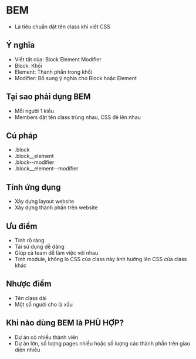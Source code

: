 # BEM

- Là tiêu chuẩn đặt tên class khi viết CSS

## Ý nghĩa

- Viết tắt của: Block Element Modifier
- Block: Khối
- Element: Thành phần trong khối
- Modifier: Bổ sung ý nghia cho Block hoặc Element

## Tại sao phải dụng BEM

- Mỗi người 1 kiểu
- Members đặt tên class trùng nhau, CSS đè lên nhau

## Cú pháp

- .block
- .block__element
- .block--modifier
- .block__element--modifier

## Tính ứng dụng

- Xây dựng layout website
- Xây dựng thành phần trên website

## Ưu điểm

- Tính rõ ràng
- Tái sử dụng dễ dàng
- Giúp cả team dễ làm việc với nhau
- Tính module, không lo CSS của class này ảnh hưởng lên CSS của class khác

## Nhược điểm
  
- Tên class dài
- Một số người cho là xấu

## Khi nào dùng BEM là PHÙ HỢP?

- Dự án có nhiều thành viên
- Dự án lớn, số lượng pages nhiều hoặc số lượng các thành phần trên giao diện nhiều
